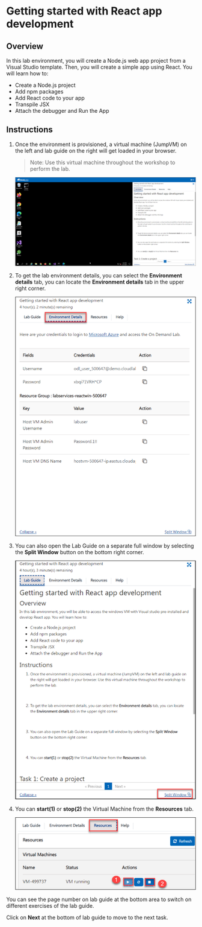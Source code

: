 # Getting started with React app development

## Overview

In this lab environment, you will create a Node.js web app project from a Visual Studio template. Then, you will create a simple app using React.
You will learn how to:

- Create a Node.js project
- Add npm packages
- Add React code to your app
- Transpile JSX
- Attach the debugger and Run the App

## Instructions

1. Once the environment is provisioned, a virtual machine (JumpVM) on the left and lab guide on the right will get loaded in your browser. 
   
   > Note: Use this virtual machine throughout the workshop to perform the lab.

   ![](images/vmandguide.png)

2. To get the lab environment details, you can select the **Environment details** tab, you can locate the **Environment details** tab in the upper right corner.
   
   ![](images/envdetails.png)

3. You can also open the Lab Guide on a separate full window by selecting the **Split Window** button on the bottom right corner.
   
   ![](images/splitwindow.png)
 
4. You can **start(1)** or **stop(2)** the Virtual Machine from the **Resources** tab.

   ![](images/resourcestab.png)


You can see the page number on lab guide at the bottom area to switch on different exercises of the lab guide.


Click on **Next** at the bottom of lab guide to move to the next task.

